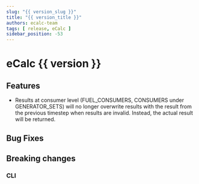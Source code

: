 ```yaml
---
slug: "{{ version_slug }}"
title: "{{ version_title }}"
authors: ecalc-team
tags: [ release, eCalc ]
sidebar_position: -53
---
```


# eCalc {{ version }}

## Features

- Results at consumer level (FUEL_CONSUMERS, CONSUMERS under GENERATOR_SETS) will no longer overwrite results with the
  result from the previous timestep when results are invalid. Instead, the actual result will be returned.

## Bug Fixes

## Breaking changes

### CLI
